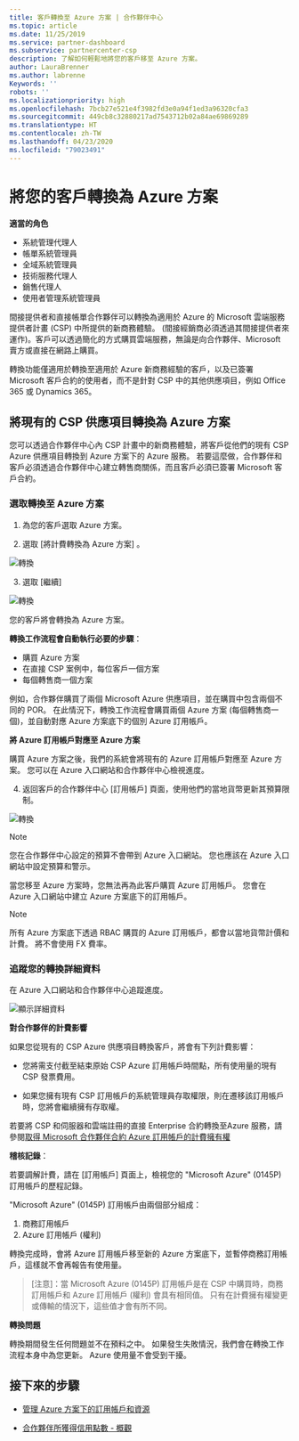 ```yaml
---
title: 客戶轉換至 Azure 方案 | 合作夥伴中心
ms.topic: article
ms.date: 11/25/2019
ms.service: partner-dashboard
ms.subservice: partnercenter-csp
description: 了解如何輕鬆地將您的客戶移至 Azure 方案。
author: LauraBrenner
ms.author: labrenne
Keywords: ''
robots: ''
ms.localizationpriority: high
ms.openlocfilehash: 7bcb27e521e4f3982fd3e0a94f1ed3a96320cfa3
ms.sourcegitcommit: 449cb8c32880217ad7543712b02a84ae69869289
ms.translationtype: HT
ms.contentlocale: zh-TW
ms.lasthandoff: 04/23/2020
ms.locfileid: "79023491"
---
```

# <a name="transition-your-customers-to-azure-plan"></a>將您的客戶轉換為 Azure 方案

**適當的角色**

- 系統管理代理人
- 帳單系統管理員
- 全域系統管理員
- 技術服務代理人
- 銷售代理人
- 使用者管理系統管理員

間接提供者和直接帳單合作夥伴可以轉換為適用於 Azure 的 Microsoft 雲端服務提供者計畫 (CSP) 中所提供的新商務體驗。 (間接經銷商必須透過其間接提供者來運作)。客戶可以透過簡化的方式購買雲端服務，無論是向合作夥伴、Microsoft 賣方或直接在網路上購買。

轉換功能僅適用於轉換至適用於 Azure 新商務經驗的客戶，以及已簽署 Microsoft 客戶合約的使用者，而不是針對 CSP 中的其他供應項目，例如 Office 365 或 Dynamics 365。

## <a name="transition-existing-csp-offers-to-an-azure-plan"></a>將現有的 CSP 供應項目轉換為 Azure 方案

您可以透過合作夥伴中心內 CSP 計畫中的新商務體驗，將客戶從他們的現有 CSP Azure 供應項目轉換到 Azure 方案下的 Azure 服務。 若要這麼做，合作夥伴和客戶必須透過合作夥伴中心建立轉售商關係，而且客戶必須已簽署 Microsoft 客戶合約。

### <a name="select-transition-to-azure-plan"></a>選取轉換至 Azure 方案

1. 為您的客戶選取 Azure 方案。

2. 選取 [將計費轉換為 Azure 方案]  。

![轉換](images/azure/transition1.png)

3. 選取 [繼續] 

![轉換](images/azure/transition2.png)

您的客戶將會轉換為 Azure 方案。

**轉換工作流程會自動執行必要的步驟**：

- 購買 Azure 方案
- 在直接 CSP 案例中，每位客戶一個方案  
- 每個轉售商一個方案  

例如，合作夥伴購買了兩個 Microsoft Azure 供應項目，並在購買中包含兩個不同的 POR。 在此情況下，轉換工作流程會購買兩個 Azure 方案 (每個轉售商一個)，並自動對應 Azure 方案底下的個別 Azure 訂用帳戶。  

**將 Azure 訂用帳戶對應至 Azure 方案**

購買 Azure 方案之後，我們的系統會將現有的 Azure 訂用帳戶對應至 Azure 方案。 您可以在 Azure 入口網站和合作夥伴中心檢視進度。 

4. 返回客戶的合作夥伴中心 [訂用帳戶]  頁面，使用他們的當地貨幣更新其預算限制。 

![轉換](images/azure/transition3.png)

>[!NOTE]
>您在合作夥伴中心設定的預算不會帶到 Azure 入口網站。 您也應該在 Azure 入口網站中設定預算和警示。

當您移至 Azure 方案時，您無法再為此客戶購買 Azure 訂用帳戶。 您會在 Azure 入口網站中建立 Azure 方案底下的訂用帳戶。

>[!NOTE]
> 所有 Azure 方案底下透過 RBAC 購買的 Azure 訂用帳戶，都會以當地貨幣計價和計費。 將不會使用 FX 費率。

### <a name="track-your-transition-details"></a>追蹤您的轉換詳細資料

在 Azure 入口網站和合作夥伴中心追蹤進度。

![顯示詳細資料](images/azure/details1.png)

**對合作夥伴的計費影響**

如果您從現有的 CSP Azure 供應項目轉換客戶，將會有下列計費影響：

- 您將需支付截至結束原始 CSP Azure 訂用帳戶時間點，所有使用量的現有 CSP 發票費用。

- 如果您擁有現有 CSP 訂用帳戶的系統管理員存取權限，則在遷移該訂用帳戶時，您將會繼續擁有存取權。

若要將 CSP 和伺服器和雲端註冊的直接 Enterprise 合約轉換至Azure 服務，請參閱[取得 Microsoft 合作夥伴合約 Azure 訂用帳戶的計費擁有權](https://docs.microsoft.com/azure/billing/mpa-request-ownership)

**稽核記錄**：

若要調解計費，請在 [訂用帳戶]  頁面上，檢視您的 "Microsoft Azure" (0145P) 訂用帳戶的歷程記錄。 

"Microsoft Azure" (0145P) 訂用帳戶由兩個部分組成：
1. 商務訂用帳戶 
2. Azure 訂用帳戶 (權利)

轉換完成時，會將 Azure 訂用帳戶移至新的 Azure 方案底下，並暫停商務訂用帳戶，這樣就不會再報告有使用量。  

>[注意]：當 Microsoft Azure (0145P) 訂用帳戶是在 CSP 中購買時，商務訂用帳戶和 Azure 訂用帳戶 (權利) 會具有相同值。 只有在計費擁有權變更或傳輸的情況下，這些值才會有所不同。 

**轉換問題**

轉換期間發生任何問題並不在預料之中。 如果發生失敗情況，我們會在轉換工作流程本身中為您更新。 Azure 使用量不會受到干擾。  

## <a name="next-steps"></a>接下來的步驟

- [管理 Azure 方案下的訂用帳戶和資源](azure-plan-manage.md)

- [合作夥伴所獲得信用點數 - 概觀](partner-earned-credit.md)




